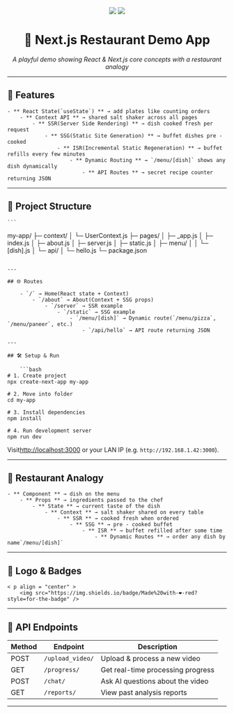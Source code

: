 <div align="center">
    <img src="https://img.shields.io/badge/Next.js-14.2.3-black?style=for-the-badge&logo=nextdotjs" />
    <img src="https://img.shields.io/badge/React-18.3.1-blue?style=for-the-badge&logo=react" />
    <h1>🍴 Next.js Restaurant Demo App</h1>
    <p><em>A playful demo showing React & Next.js core concepts with a restaurant analogy</em></p>
</div>

---

## 🚀 Features

    - ** React State(`useState`) ** → add plates like counting orders
        - ** Context API ** → shared salt shaker across all pages
            - ** SSR(Server Side Rendering) ** → dish cooked fresh per request
                - ** SSG(Static Site Generation) ** → buffet dishes pre - cooked
                    - ** ISR(Incremental Static Regeneration) ** → buffet refills every few minutes
                        - ** Dynamic Routing ** → `/menu/[dish]` shows any dish dynamically
                            - ** API Routes ** → secret recipe counter returning JSON

---

## 📂 Project Structure

    ```
my-app/
 ├─ context/
 │   └─ UserContext.js
 ├─ pages/
 │   ├─ _app.js
 │   ├─ index.js
 │   ├─ about.js
 │   ├─ server.js
 │   ├─ static.js
 │   ├─ menu/
 │   │   └─ [dish].js
 │   └─ api/
 │       └─ hello.js
 └─ package.json
```

---

## 🌐 Routes

    - `/` → Home(React state + Context)
        - `/about` → About(Context + SSG props)
            - `/server` → SSR example
                - `/static` → SSG example
                    - `/menu/[dish]` → Dynamic route(`/menu/pizza`, `/menu/paneer`, etc.)
                        - `/api/hello` → API route returning JSON

---

## 🛠️ Setup & Run

    ```bash
# 1. Create project
npx create-next-app my-app

# 2. Move into folder
cd my-app

# 3. Install dependencies
npm install

# 4. Run development server
npm run dev
```

Visit[http://localhost:3000](http://localhost:3000) or your LAN IP (e.g. `http://192.168.1.42:3000`).

---

## 📖 Restaurant Analogy

    - ** Component ** → dish on the menu
        - ** Props ** → ingredients passed to the chef
            - ** State ** → current taste of the dish
                - ** Context ** → salt shaker shared on every table
                    - ** SSR ** → cooked fresh when ordered
                        - ** SSG ** → pre - cooked buffet
                            - ** ISR ** → buffet refilled after some time
                                - ** Dynamic Routes ** → order any dish by name`/menu/[dish]`

---

## 🎨 Logo & Badges

    < p align = "center" >
        <img src="https://img.shields.io/badge/Made%20with-❤️-red?style=for-the-badge" />
</p >

---

## 📖 API Endpoints
| Method | Endpoint         | Description                         |
|--------|-----------------|-------------------------------------|
| POST   | `/upload_video/` | Upload & process a new video      |
| GET    | `/progress/`     | Get real-time processing progress |
| POST   | `/chat/`         | Ask AI questions about the video  |
| GET    | `/reports/`      | View past analysis reports        |

---
